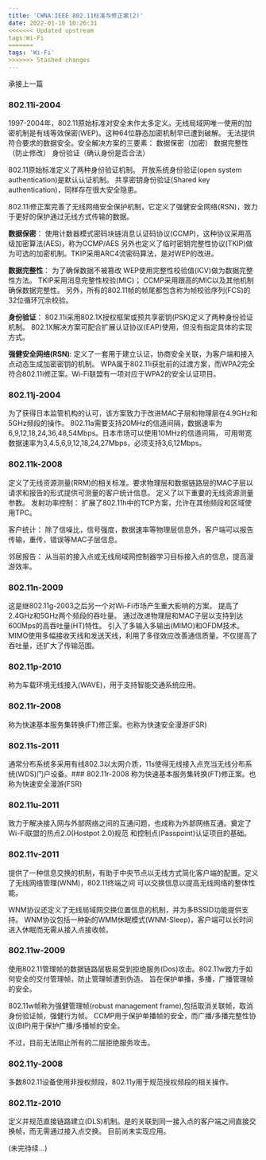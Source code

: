 ```yaml
---
title: 'CWNA:IEEE 802.11标准与修正案(2)'
date: 2022-01-10 10:26:31
<<<<<<< Updated upstream
tags:Wi-Fi
=======
tags: 'Wi-Fi'
>>>>>>> Stashed changes
---
```

承接上一篇

### 802.11i-2004
1997-2004年，802.11原始标准对安全未作太多定义。无线局域网唯一使用的加密机制是有线等效保密(WEP)。这种64位静态加密机制早已遭到破解。
无法提供符合要求的数据安全。安全解决方案的三要素：
数据保密（加密）
数据完整性（防止修改）
身份验证（确认身份是否合法）

802.11原始标准定义了两种身份验证机制。
开放系统身份验证(open system authentication)是默认认证机制。
共享密钥身份验证(Shared key authentication)，同样存在很大安全隐患。

802.11i修正案完善了无线网络安全保护机制，它定义了强健安全网络(RSN)，致力于更好的保护通过无线方式传输的数据。

**数据保密**：
使用计数器模式密码块链消息认证码协议(CCMP)，这种协议采用高级加密算法(AES)，称为CCMP/AES
另外也定义了临时密钥完整性协议(TKIP)做为可选的加密机制。TKIP采用ARC4流密码算法，是对WEP的改进。

**数据完整性**：
为了确保数据不被篡改
WEP使用完整性校验值(ICV)做为数据完整性方法。
TKIP采用消息完整性校验(MIC)；
CCMP采用跟高的MIC以及其他机制确保数据完整性。
另外，所有的802.11帧的帧尾都包含称为帧校验序列(FCS)的32位循环冗余校验。

**身份验证**：
802.11i采用802.1X授权框架或预共享密钥(PSK)定义了两种身份验证机制。
802.1X解决方案可配合扩展认证协议(EAP)使用，但没有指定具体的实现方式。

**强健安全网络(RSN)**:
定义了一套用于建立认证，协商安全关联，为客户端和接入点动态生成加密密钥的机制。
WPA属于802.11i获批前的过渡方案，而WPA2完全符合802.11i修正案。Wi-Fi联盟有一项对应于WPA2的安全认证项目。

### 802.11j-2004
为了获得日本监管机构的认可，该方案致力于改进MAC子层和物理层在4.9GHz和5GHz频段的操作。
802.11a需要支持20MHz的信道间隔，数据速率为6,9,12,18,24,36,48,54Mbps。日本市场可以使用10MHz的信道间隔，
可用带宽数据速率为3,4.5,6,9,12,18,24,27Mbps，必须支持3,6,12Mbps。

### 802.11k-2008
定义了无线资源测量(RRM)的相关标准。要求物理层和数据链路层的MAC子层以请求和报告的形式提供可测量的客户统计信息。
定义了以下重要的无线资源测量参数。
发射功率控制：
扩展了802.11h中的TCP方案，允许在其他频段和区域使用TPC。

客户统计：
除了信噪比，信号强度，数据速率等物理层信息外，客户端可以报告传输，重传，错误等MAC子层信息。

邻居报告：
从当前的接入点或无线局域网控制器学习目标接入点的信息，提高漫游效率。

### 802.11n-2009
这是继802.11g-2003之后另一个对Wi-Fi市场产生重大影响的方案。
提高了2.4GHz和5GHz两个频段的吞吐量。
通过改进物理层和MAC子层以支持到达600Mps的高吞吐量(HT)特性。
引入了多输入多输出(MIMO)和OFDM技术。
MIMO使用多幅接收天线和发送天线，利用了多径效应改善通信质量。不仅提高了吞吐量，还扩大了传输范围。

### 802.11p-2010
称为车载环境无线接入(WAVE)，用于支持智能交通系统应用。

### 802.11r-2008
称为快速基本服务集转换(FT)修正案。也称为快速安全漫游(FSR)

### 802.11s-2011
通常分布系统多采用有线802.3以太网介质，11s使得无线接入点充当无线分布系统(WDS)门户设备。### 802.11r-2008
称为快速基本服务集转换(FT)修正案。也称为快速安全漫游(FSR)

### 802.11u-2011
致力于解决接入网与外部网络之间的互通问题，也成称为外部网络互通。奠定了Wi-Fi联盟的热点2.0(Hostpot 2.0)规范
和控制点(Passpoint)认证项目的基础。

### 802.11v-2011
提供了一种信息交换的机制，有助于中央节点以无线方式简化客户端的配置。定义了无线网络管理(WNM)，802.11终端之间
可以交换信息以提高无线网络的整体性能。

WNM协议还定义了无线局域网交换位置信息的机制，并为多BSSID功能提供支持。
WNM协议包括一种新的WMM休眠模式(WNM-Sleep)，客户端可以长时间进入休眠而无需从接入点接收帧。

### 802.11w-2009
使用802.11管理帧的数据链路层极易受到拒绝服务(Dos)攻击。802.11w致力于如何安全的交付管理帧，防止管理帧遭到伪造。
旨在保护单播，多播，广播管理帧的安全。

802.11w帧称为强健管理帧(robust management frame),包括取消关联帧，取消身份验证帧，强健行为帧。
CCMP用于保护单播帧的安全，而广播/多播完整性协议(BIP)用于保护广播/多播帧的安全。

不过，目前无法阻止所有的二层拒绝服务攻击。


### 802.11y-2008
多数802.11设备使用非授权频段，802.11y用于规范授权频段的相关操作。

### 802.11z-2010
定义并规范直接链路建立(DLS)机制。是的关联到同一接入点的客户端之间直接交换帧，而无需通过接入点交换。
目前尚未实现应用。

(未完待续...)



















